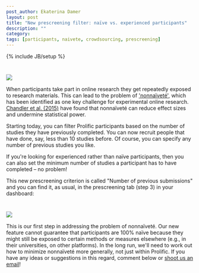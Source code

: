 ```yaml
---
post_author: Ekaterina Damer
layout: post
title: "New prescreening filter: naïve vs. experienced participants"
description: ""
category: 
tags: [participants, naivete, crowdsourcing, prescreening]
---
```

{% include JB/setup %}

<div class="row">
	<div class="col-md-12">
 		<img class="img-responsive col-md-12" style="display: block;margin-left: auto;margin-right: auto;margin-top:40px;margin-bottom:15px;" src="/assets/img/legp-crowd.jpg">
	 </div>
</div>

<p>When participants take part in online research they get repeatedly exposed to research materials. This can lead to the problem of <a href="
http://link.springer.com/article/10.3758/s13428-013-0365-7">'nonnaïveté'</a>, which has been identified as one key challenge for experimental online research. <a href="http://pss.sagepub.com/content/26/7/1131.short">Chandler et al. (2015)</a> have found that nonnaïveté can reduce effect sizes and undermine statistical power.</p> 

<p>Starting today, you can filter Prolific participants based on the number of studies they have previously completed. You can now recruit people that have done, say, less than 10 studies before. Of course, you can specify any number of previous studies you like.</p> 

<p>If you're looking for experienced rather than naïve participants, then you can also set the minimum number of studies a participant has to have completed – no problem!</p>

<p>This new prescreening criterion is called "Number of previous submissions" and you can find it, as usual, in the prescreening tab (step 3) in your dashboard:</p>

<div class="row">
	<div class="col-md-12">
 		<img class="img-responsive col-md-12" style="display: block;margin-left: auto;margin-right: auto;margin-top:40px;margin-bottom:15px;" src="/assets/img/number-of-previous-submissions.jpg">
	 </div>
</div>

This is our first step in addressing the problem of nonnaïveté. Our new feature cannot guarantee that participants are 100% naïve because they might still be exposed to certain methods or measures elsewhere (e.g., in their universities, on other platforms). In the long run, we'll need to work out how to minimize nonnaïveté more generally, not just within Prolific. If you have any ideas or suggestions in this regard, comment below or <a href="mailto:info@prolificacademic.co.uk">shoot us an email</a>! 

